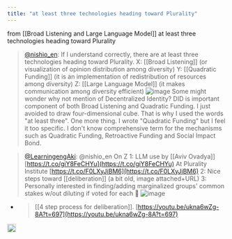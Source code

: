 ```yaml
---
title: "at least three technologies heading toward Plurality"
---
```


from [[Broad Listening and Large Language Model]]
at least three technologies heading toward Plurality
> [@nishio_en](https://twitter.com/nishio_en/status/1651052732571328512?s=20):
>  If I understand correctly, there are at least three technologies heading toward Plurality.
>  X: [[Broad Listening]] (or visualization of opinion distribution among diversity)
>  Y: [[Quadratic Funding]] (it is an implementation of redistribution of resources among diversity)
>  Z: [[Large Language Model]] (it makes communication among diversity efficient)
> ![image](https://pbs.twimg.com/media/Fum2zLaakAAlYBh.jpg)
>  Some might wonder why not mention of Decentralized Identity? DID is important component of both Broad Listening and Quadratic Funding. I just avoided to draw four-dimensional cube. That is why I used the words "at least three".
>  One more thing. I wrote "Quadratic Funding" but I feel it too specific. I don't know comprehensive term for the mechanisms such as Quadratic Funding, Retroactive Funding and Social Impact Bond.

> [@LearningengAki](https://twitter.com/LearningengAki/status/1651083826964365313?s=20): @nishio_en On Z
> 1: LLM use by [[Aviv Ovadya]]
> [https://t.co/giY8FeCHYu](https://t.co/giY8FeCHYu)
> At Plurality Institute
> [https://t.co/F0LXyJiBM6](https://t.co/F0LXyJiBM6)
> 2: Nice steps toward [[deliberation]] (a bit old, image attached+URL)
> 3: Personally interested in finding/adding marginalized groups' common stakes w/out diluting if voted for each
> 🖖
> ![image](https://pbs.twimg.com/media/FunR7HoacAIWGd0.jpg)
- > [[4 step process for deliberation]].  [https://youtu.be/ukna6wZg-8A?t=697](https://youtu.be/ukna6wZg-8A?t=697)

<img src='https://scrapbox.io/api/pages/nishio/en/icon' alt='en.icon' height="19.5"/>
